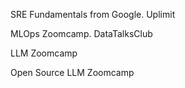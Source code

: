 SRE Fundamentals from Google. Uplimit

MLOps Zoomcamp. DataTalksClub

LLM Zoomcamp

Open Source LLM Zoomcamp

